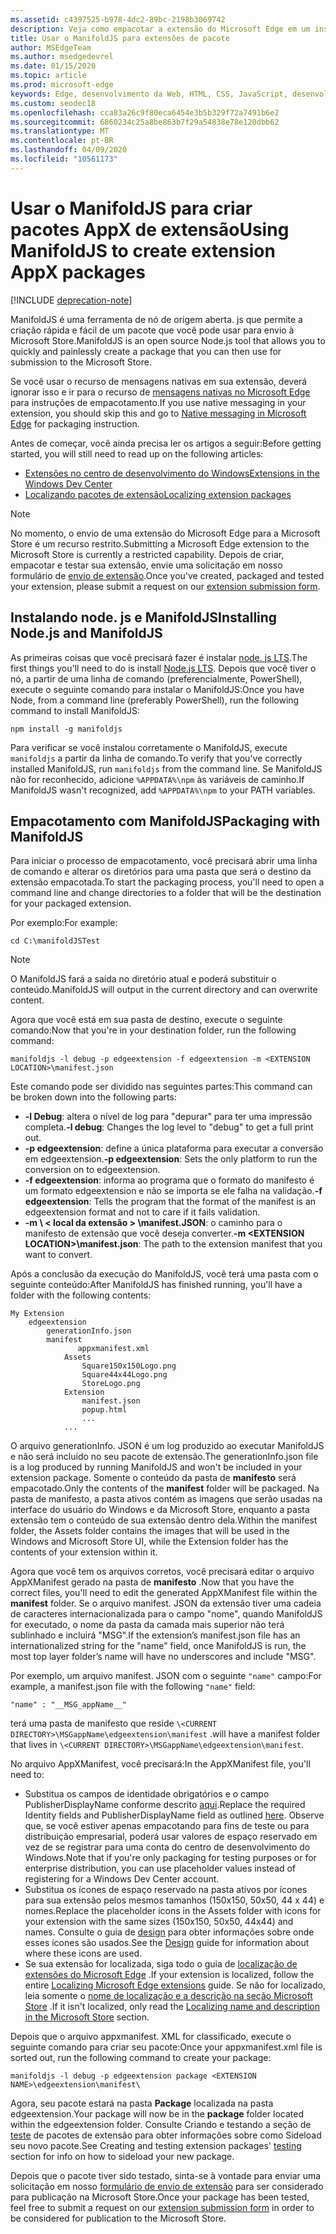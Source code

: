```yaml
---
ms.assetid: c4397525-b978-4dc2-89bc-2198b3069742
description: Veja como empacotar a extensão do Microsoft Edge em um instantâneo com ManifoldJS, a ferramenta de código-fonte aberto node. js.
title: Usar o ManifoldJS para extensões de pacote
author: MSEdgeTeam
ms.author: msedgedevrel
ms.date: 01/15/2020
ms.topic: article
ms.prod: microsoft-edge
keywords: Edge, desenvolvimento da Web, HTML, CSS, JavaScript, desenvolvedor
ms.custom: seodec18
ms.openlocfilehash: cca83a26c9f80eca6454e3b5b329f72a7491b6e2
ms.sourcegitcommit: 6860234c25a8be863b7f29a54838e78e120dbb62
ms.translationtype: MT
ms.contentlocale: pt-BR
ms.lasthandoff: 04/09/2020
ms.locfileid: "10561173"
---
```

# <span data-ttu-id="448a7-104">Usar o ManifoldJS para criar pacotes AppX de extensão</span><span class="sxs-lookup"><span data-stu-id="448a7-104">Using ManifoldJS to create extension AppX packages</span></span>  

[!INCLUDE [deprecation-note](../../includes/deprecation-note.md)]  

<span data-ttu-id="448a7-105">ManifoldJS é uma ferramenta de nó de origem aberta. js que permite a criação rápida e fácil de um pacote que você pode usar para envio à Microsoft Store.</span><span class="sxs-lookup"><span data-stu-id="448a7-105">ManifoldJS is an open source Node.js tool that allows you to quickly and painlessly create a package that you can then use for submission to the Microsoft Store.</span></span>

<span data-ttu-id="448a7-106">Se você usar o recurso de mensagens nativas em sua extensão, deverá ignorar isso e ir para o recurso de [mensagens nativas no Microsoft Edge](../native-messaging.md#creating-an-extension-with-native-messaging) para instruções de empacotamento.</span><span class="sxs-lookup"><span data-stu-id="448a7-106">If you use native messaging in your extension, you should skip this and go to [Native messaging in Microsoft Edge](../native-messaging.md#creating-an-extension-with-native-messaging) for packaging instruction.</span></span> 

<span data-ttu-id="448a7-107">Antes de começar, você ainda precisa ler os artigos a seguir:</span><span class="sxs-lookup"><span data-stu-id="448a7-107">Before getting started, you will still need to read up on the following articles:</span></span>

- [<span data-ttu-id="448a7-108">Extensões no centro de desenvolvimento do Windows</span><span class="sxs-lookup"><span data-stu-id="448a7-108">Extensions in the Windows Dev Center</span></span>](./extensions-in-the-windows-dev-center.md)
- [<span data-ttu-id="448a7-109">Localizando pacotes de extensão</span><span class="sxs-lookup"><span data-stu-id="448a7-109">Localizing extension packages</span></span>](./localizing-extension-packages.md)

> [!NOTE]
> <span data-ttu-id="448a7-110">No momento, o envio de uma extensão do Microsoft Edge para a Microsoft Store é um recurso restrito.</span><span class="sxs-lookup"><span data-stu-id="448a7-110">Submitting a Microsoft Edge extension to the Microsoft Store is currently a restricted capability.</span></span> <span data-ttu-id="448a7-111">Depois de criar, empacotar e testar sua extensão, envie uma solicitação em nosso formulário de [envio de extensão](https://aka.ms/extension-request).</span><span class="sxs-lookup"><span data-stu-id="448a7-111">Once you've created, packaged and tested your extension, please submit a request on our [extension submission form](https://aka.ms/extension-request).</span></span>


## <span data-ttu-id="448a7-112">Instalando node. js e ManifoldJS</span><span class="sxs-lookup"><span data-stu-id="448a7-112">Installing Node.js and ManifoldJS</span></span>

<span data-ttu-id="448a7-113">As primeiras coisas que você precisará fazer é instalar [node. js LTS](https://nodejs.org/en/download/).</span><span class="sxs-lookup"><span data-stu-id="448a7-113">The first things you'll need to do is install [Node.js LTS](https://nodejs.org/en/download/).</span></span>
<span data-ttu-id="448a7-114">Depois que você tiver o nó, a partir de uma linha de comando (preferencialmente, PowerShell), execute o seguinte comando para instalar o ManifoldJS:</span><span class="sxs-lookup"><span data-stu-id="448a7-114">Once you have Node, from a command line (preferably PowerShell), run the following command to install ManifoldJS:</span></span>

`npm install -g manifoldjs`

<span data-ttu-id="448a7-115">Para verificar se você instalou corretamente o ManifoldJS, execute `manifoldjs` a partir da linha de comando.</span><span class="sxs-lookup"><span data-stu-id="448a7-115">To verify that you've correctly installed ManifoldJS, run `manifoldjs` from the command line.</span></span> <span data-ttu-id="448a7-116">Se ManifoldJS não for reconhecido, adicione `%APPDATA%\npm` às variáveis de caminho.</span><span class="sxs-lookup"><span data-stu-id="448a7-116">If ManifoldJS wasn't recognized, add `%APPDATA%\npm` to your PATH variables.</span></span>

## <span data-ttu-id="448a7-117">Empacotamento com ManifoldJS</span><span class="sxs-lookup"><span data-stu-id="448a7-117">Packaging with ManifoldJS</span></span>

<span data-ttu-id="448a7-118">Para iniciar o processo de empacotamento, você precisará abrir uma linha de comando e alterar os diretórios para uma pasta que será o destino da extensão empacotada.</span><span class="sxs-lookup"><span data-stu-id="448a7-118">To start the packaging process, you'll need to open a command line and change directories to a folder that will be the destination for your packaged extension.</span></span>

<span data-ttu-id="448a7-119">Por exemplo:</span><span class="sxs-lookup"><span data-stu-id="448a7-119">For example:</span></span>

`cd C:\manifoldJSTest`

> [!NOTE]
> <span data-ttu-id="448a7-120">O ManifoldJS fará a saída no diretório atual e poderá substituir o conteúdo.</span><span class="sxs-lookup"><span data-stu-id="448a7-120">ManifoldJS will output in the current directory and can overwrite content.</span></span>



<span data-ttu-id="448a7-121">Agora que você está em sua pasta de destino, execute o seguinte comando:</span><span class="sxs-lookup"><span data-stu-id="448a7-121">Now that you're in your destination folder, run the following command:</span></span>

`manifoldjs -l debug -p edgeextension -f edgeextension -m <EXTENSION LOCATION>\manifest.json`


<span data-ttu-id="448a7-122">Este comando pode ser dividido nas seguintes partes:</span><span class="sxs-lookup"><span data-stu-id="448a7-122">This command can be broken down into the following parts:</span></span>
 -    <span data-ttu-id="448a7-123">**-l Debug**: altera o nível de log para "depurar" para ter uma impressão completa.</span><span class="sxs-lookup"><span data-stu-id="448a7-123">**-l debug**: Changes the log level to "debug" to get a full print out.</span></span>
 -    <span data-ttu-id="448a7-124">**-p edgeextension**: define a única plataforma para executar a conversão em edgeextension.</span><span class="sxs-lookup"><span data-stu-id="448a7-124">**-p edgeextension**: Sets the only platform to run the conversion on to edgeextension.</span></span>
 -    <span data-ttu-id="448a7-125">**-f edgeextension**: informa ao programa que o formato do manifesto é um formato edgeextension e não se importa se ele falha na validação.</span><span class="sxs-lookup"><span data-stu-id="448a7-125">**-f edgeextension**: Tells the program that the format of the manifest is an edgeextension format and not to care if it fails validation.</span></span>
 -    <span data-ttu-id="448a7-126">**-m \ < local da extensão > \manifest.JSON**: o caminho para o manifesto de extensão que você deseja converter.</span><span class="sxs-lookup"><span data-stu-id="448a7-126">**-m \<EXTENSION LOCATION>\manifest.json**: The path to the extension manifest that you want to convert.</span></span>


<span data-ttu-id="448a7-127">Após a conclusão da execução do ManifoldJS, você terá uma pasta com o seguinte conteúdo:</span><span class="sxs-lookup"><span data-stu-id="448a7-127">After ManifoldJS has finished running, you'll have a folder with the following contents:</span></span>

    My Extension
        edgeextension
            generationInfo.json
            manifest
                   appxmanifest.xml
                Assets
                    Square150x150Logo.png
                    Square44x44Logo.png
                    StoreLogo.png    
                Extension
                    manifest.json
                    popup.html
                    ...
                ...

<span data-ttu-id="448a7-128">O arquivo generationInfo. JSON é um log produzido ao executar ManifoldJS e não será incluído no seu pacote de extensão.</span><span class="sxs-lookup"><span data-stu-id="448a7-128">The generationInfo.json file is a log produced by running ManifoldJS and won't be included in your extension package.</span></span> <span data-ttu-id="448a7-129">Somente o conteúdo da pasta de **manifesto** será empacotado.</span><span class="sxs-lookup"><span data-stu-id="448a7-129">Only the contents of the **manifest** folder will be packaged.</span></span> <span data-ttu-id="448a7-130">Na pasta de manifesto, a pasta ativos contém as imagens que serão usadas na interface do usuário do Windows e da Microsoft Store, enquanto a pasta extensão tem o conteúdo de sua extensão dentro dela.</span><span class="sxs-lookup"><span data-stu-id="448a7-130">Within the manifest folder, the Assets folder contains the images that will be used in the Windows and Microsoft Store UI, while the Extension folder has the contents of your extension within it.</span></span>


<span data-ttu-id="448a7-131">Agora que você tem os arquivos corretos, você precisará editar o arquivo AppXManifest gerado na pasta de **manifesto** .</span><span class="sxs-lookup"><span data-stu-id="448a7-131">Now that you have the correct files, you'll need to edit the generated AppXManifest file within the **manifest** folder.</span></span> <span data-ttu-id="448a7-132">Se o arquivo manifest. JSON da extensão tiver uma cadeia de caracteres internacionalizada para o campo "nome", quando ManifoldJS for executado, o nome da pasta da camada mais superior não terá sublinhado e incluirá "MSG".</span><span class="sxs-lookup"><span data-stu-id="448a7-132">If the extension’s manifest.json file has an internationalized string for the "name" field, once ManifoldJS is run, the most top layer folder’s name will have no underscores and include "MSG".</span></span>

<span data-ttu-id="448a7-133">Por exemplo, um arquivo manifest. JSON com o seguinte `"name"` campo:</span><span class="sxs-lookup"><span data-stu-id="448a7-133">For example, a manifest.json file with the following `"name"` field:</span></span>

`"name" : "__MSG_appName__"`

<span data-ttu-id="448a7-134">terá uma pasta de manifesto que reside `\<CURRENT DIRECTORY>\MSGappName\edgeextension\manifest` .</span><span class="sxs-lookup"><span data-stu-id="448a7-134">will have a manifest folder that lives in `\<CURRENT DIRECTORY>\MSGappName\edgeextension\manifest`.</span></span>

<span data-ttu-id="448a7-135">No arquivo AppXManifest, você precisará:</span><span class="sxs-lookup"><span data-stu-id="448a7-135">In the AppXManifest file, you'll need to:</span></span>
 -    <span data-ttu-id="448a7-136">Substitua os campos de identidade obrigatórios e o campo PublisherDisplayName conforme descrito [aqui](./creating-and-testing-extension-packages.md#app-identity-template-values).</span><span class="sxs-lookup"><span data-stu-id="448a7-136">Replace the required Identity fields and PublisherDisplayName field as outlined [here](./creating-and-testing-extension-packages.md#app-identity-template-values).</span></span> <span data-ttu-id="448a7-137">Observe que, se você estiver apenas empacotando para fins de teste ou para distribuição empresarial, poderá usar valores de espaço reservado em vez de se registrar para uma conta do centro de desenvolvimento do Windows.</span><span class="sxs-lookup"><span data-stu-id="448a7-137">Note that if you're only packaging for testing purposes or for enterprise distribution, you can use placeholder values instead of registering for a Windows Dev Center account.</span></span>
 -    <span data-ttu-id="448a7-138">Substitua os ícones de espaço reservado na pasta ativos por ícones para sua extensão pelos mesmos tamanhos (150x150, 50x50, 44 x 44) e nomes.</span><span class="sxs-lookup"><span data-stu-id="448a7-138">Replace the placeholder icons in the Assets folder with icons for your extension with the same sizes (150x150, 50x50, 44x44) and names.</span></span> <span data-ttu-id="448a7-139">Consulte o guia de [design](./../design.md#icons-for-packaging) para obter informações sobre onde esses ícones são usados.</span><span class="sxs-lookup"><span data-stu-id="448a7-139">See the [Design](./../design.md#icons-for-packaging) guide for information about where these icons are used.</span></span>
 - <span data-ttu-id="448a7-140">Se sua extensão for localizada, siga todo o guia de [localização de extensões do Microsoft Edge](./localizing-extension-packages.md) .</span><span class="sxs-lookup"><span data-stu-id="448a7-140">If your extension is localized, follow the entire [Localizing Microsoft Edge extensions](./localizing-extension-packages.md) guide.</span></span> <span data-ttu-id="448a7-141">Se não for localizado, leia somente o [nome de localização e a descrição na seção Microsoft Store](./localizing-extension-packages.md#localizing-name-and-description-in-the-microsoft-store) .</span><span class="sxs-lookup"><span data-stu-id="448a7-141">If it isn't localized, only read the [Localizing name and description in the Microsoft Store](./localizing-extension-packages.md#localizing-name-and-description-in-the-microsoft-store) section.</span></span>

<span data-ttu-id="448a7-142">Depois que o arquivo appxmanifest. XML for classificado, execute o seguinte comando para criar seu pacote:</span><span class="sxs-lookup"><span data-stu-id="448a7-142">Once your appxmanifest.xml file is sorted out, run the following command to create your package:</span></span>

`manifoldjs -l debug -p edgeextension package <EXTENSION NAME>\edgeextension\manifest\`

<span data-ttu-id="448a7-143">Agora, seu pacote estará na pasta **Package** localizada na pasta edgeextension.</span><span class="sxs-lookup"><span data-stu-id="448a7-143">Your package will now be in the **package** folder located within the edgeextension folder.</span></span> <span data-ttu-id="448a7-144">Consulte Criando e testando a seção de [teste](./creating-and-testing-extension-packages.md#testing-an-appx-package) de pacotes de extensão para obter informações sobre como Sideload seu novo pacote.</span><span class="sxs-lookup"><span data-stu-id="448a7-144">See Creating and testing extension packages' [testing](./creating-and-testing-extension-packages.md#testing-an-appx-package) section for info on how to sideload your new package.</span></span>

<span data-ttu-id="448a7-145">Depois que o pacote tiver sido testado, sinta-se à vontade para enviar uma solicitação em nosso [formulário de envio de extensão](https://aka.ms/extension-request) para ser considerado para publicação na Microsoft Store.</span><span class="sxs-lookup"><span data-stu-id="448a7-145">Once your package has been tested, feel free to submit a request on our [extension submission form](https://aka.ms/extension-request) in order to be considered for publication to the Microsoft Store.</span></span>
